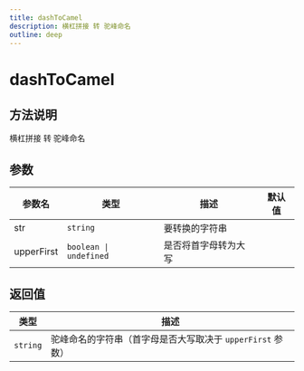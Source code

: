 ```yaml
---
title: dashToCamel
description: 横杠拼接 转 驼峰命名
outline: deep
---
```


# dashToCamel

## 方法说明

横杠拼接 转 驼峰命名

## 参数

| 参数名 | 类型 | 描述 | 默认值 |
| --- | --- | --- | --- |
| str | `string` | 要转换的字符串 |  |
| upperFirst | `boolean \| undefined` | 是否将首字母转为大写 |  |

## 返回值

| 类型 | 描述 |
| --- | --- |
| `string` | 驼峰命名的字符串（首字母是否大写取决于 `upperFirst` 参数） |
